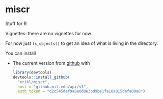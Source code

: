 miscr
======

Stuff for R

Vignettes: there are no vignettes for now

For now just `ls_objects()` to get an idea of what is living in the directory.


You can install 

-  The current version from [github](https://github.com/eloualiche/miscr) with

	```R
	library(devtools)
	devtools::install_github(
	  "erikl/miscr", 
	  host = "github.mit.edu/api/v3", 
	  auth_token = "d2c545def9a8e8d8e3bd9be1fa18a815dafa09a8")
	```

